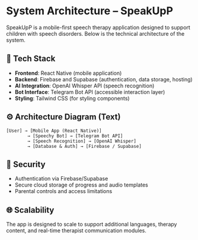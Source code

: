 
# System Architecture – SpeakUpP

SpeakUpP is a mobile-first speech therapy application designed to support children with speech disorders. Below is the technical architecture of the system.

## 🧱 Tech Stack

- **Frontend**: React Native (mobile application)
- **Backend**: Firebase and Supabase (authentication, data storage, hosting)
- **AI Integration**: OpenAI Whisper API (speech recognition)
- **Bot Interface**: Telegram Bot API (accessible interaction layer)
- **Styling**: Tailwind CSS (for styling components)

## ⚙️ Architecture Diagram (Text)

```
[User] → [Mobile App (React Native)]
        → [Speechy Bot] → [Telegram Bot API]
        → [Speech Recognition] → [OpenAI Whisper]
        → [Database & Auth] → [Firebase / Supabase]
```

## 🔐 Security

- Authentication via Firebase/Supabase
- Secure cloud storage of progress and audio templates
- Parental controls and access limitations

## 🌐 Scalability

The app is designed to scale to support additional languages, therapy content, and real-time therapist communication modules.
